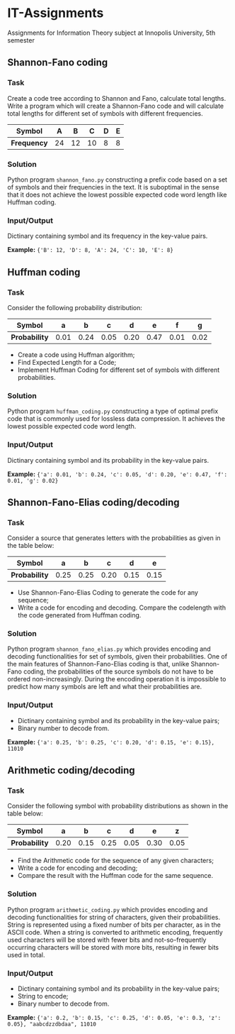 # IT-Assignments
Assignments for Information Theory subject at Innopolis University, 5th semester

## Shannon-Fano coding

### Task
Create a code tree according to Shannon and Fano, calculate total lengths.
Write a program which will create a Shannon-Fano code and will calculate total lengths for different set of symbols with different frequencies.

|     Symbol    | A  | B  | C  | D | E |
|---------------|----|----|----|---|---|
| **Frequency** | 24 | 12 | 10 | 8 | 8 |

### Solution
Python program ``shannon_fano.py`` constructing a prefix code based on a set of symbols and their frequencies in the text. It is suboptimal in the sense that it does not achieve the lowest possible expected code word length like Huffman coding.

### Input/Output
Dictinary containing symbol and its frequency in the key-value pairs.

**Example:** ``{'B': 12, 'D': 8, 'A': 24, 'C': 10, 'E': 8}``

## Huffman coding

### Task
Consider the following probability distribution:

|      Symbol     |   a  |   b  |   c  |   d  |   e  |   f  |   g  |
|-----------------|------|------|------|------|------|------|------|
| **Probability** | 0.01 | 0.24 | 0.05 | 0.20 | 0.47 | 0.01 | 0.02 |

* Create a code using Huffman algorithm;
* Find Expected Length for a Code;
* Implement Huffman Coding for different set of symbols with different probabilities.

### Solution
Python program ``huffman_coding.py`` constructing a type of optimal prefix code that is commonly used for lossless data compression. It achieves the lowest possible expected code word length.

### Input/Output
Dictinary containing symbol and its probability in the key-value pairs.

**Example:** ``{'a': 0.01, 'b': 0.24, 'c': 0.05, 'd': 0.20, 'e': 0.47, 'f': 0.01, 'g': 0.02}``

## Shannon-Fano-Elias coding/decoding

### Task
Consider a source that generates letters with the probabilities as given in the table below:

|      Symbol     |   a  |   b  |   c  |   d  |   e  |
|-----------------|------|------|------|------|------|
| **Probability** | 0.25 | 0.25 | 0.20 | 0.15 | 0.15 |

* Use Shannon-Fano-Elias Coding to generate the code for any sequence;
* Write a code for encoding and decoding. Compare the codelength with the code generated from Huffman coding.

### Solution
Python program ``shannon_fano_elias.py`` which provides encoding and decoding functionalities for set of symbols, given their probabilities. One of the main features of Shannon-Fano-Elias coding is that, unlike Shannon-Fano coding, the probabilities of the source symbols do not have to be ordered non-increasingly. During the encoding operation it is impossible to predict how many symbols are left and what their probabilities are.

### Input/Output
* Dictinary containing symbol and its probability in the key-value pairs;
* Binary number to decode from.

**Example:** ``{'a': 0.25, 'b': 0.25, 'c': 0.20, 'd': 0.15, 'e': 0.15}, 11010``

## Arithmetic coding/decoding

### Task
Consider the following symbol with probability distributions as shown in the table below: 

|      Symbol     |   a  |   b  |   c  |   d  |   e  |   z  |
|-----------------|------|------|------|------|------|------|
| **Probability** | 0.20 | 0.15 | 0.25 | 0.05 | 0.30 | 0.05 |

* Find the Arithmetic code for the sequence of any given characters;
* Write a code for encoding and decoding;
* Compare the result with the Huffman code for the same sequence.

### Solution
Python program ``arithmetic_coding.py`` which provides encoding and decoding functionalities for string of characters, given their probabilities. String is represented using a fixed number of bits per character, as in the ASCII code. When a string is converted to arithmetic encoding, frequently used characters will be stored with fewer bits and not-so-frequently occurring characters will be stored with more bits, resulting in fewer bits used in total.

### Input/Output
* Dictinary containing symbol and its probability in the key-value pairs;
* String to encode;
* Binary number to decode from.

**Example:** ``{'a': 0.2, 'b': 0.15, 'c': 0.25, 'd': 0.05, 'e': 0.3, 'z': 0.05}, "aabcdzzdbdaa", 11010``
